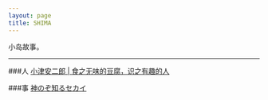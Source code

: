 ```yaml
---
layout: page
title: SHIMA
---
```


小岛故事。

---

###人
[小津安二郎 | 食之无味的豆腐，识之有趣的人](http://richor.me/2014/02/01/ozuyasujiro/)

###事
[神のぞ知るセカイ](http://richor.me/2014/10/18/japan/)